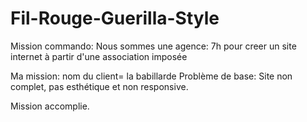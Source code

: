 # Fil-Rouge-Guerilla-Style

Mission commando:
Nous sommes une agence: 7h pour creer un site internet à partir d'une association imposée 

Ma mission: nom du client= la babillarde
Problème de base: Site non complet, pas esthétique et non responsive.



Mission accomplie. 


